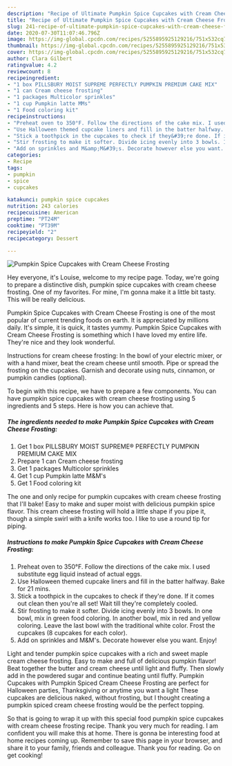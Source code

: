 ```yaml
---
description: "Recipe of Ultimate Pumpkin Spice Cupcakes with Cream Cheese Frosting"
title: "Recipe of Ultimate Pumpkin Spice Cupcakes with Cream Cheese Frosting"
slug: 241-recipe-of-ultimate-pumpkin-spice-cupcakes-with-cream-cheese-frosting
date: 2020-07-30T11:07:46.796Z
image: https://img-global.cpcdn.com/recipes/5255895925129216/751x532cq70/pumpkin-spice-cupcakes-with-cream-cheese-frosting-recipe-main-photo.jpg
thumbnail: https://img-global.cpcdn.com/recipes/5255895925129216/751x532cq70/pumpkin-spice-cupcakes-with-cream-cheese-frosting-recipe-main-photo.jpg
cover: https://img-global.cpcdn.com/recipes/5255895925129216/751x532cq70/pumpkin-spice-cupcakes-with-cream-cheese-frosting-recipe-main-photo.jpg
author: Clara Gilbert
ratingvalue: 4.2
reviewcount: 8
recipeingredient:
- "1 box PILLSBURY MOIST SUPREME PERFECTLY PUMPKIN PREMIUM CAKE MIX"
- "1 can Cream cheese frosting"
- "1 packages Multicolor sprinkles"
- "1 cup Pumpkin latte MMs"
- "1 Food coloring kit"
recipeinstructions:
- "Preheat oven to 350°F. Follow the directions of the cake mix. I used substitute egg liquid instead of actual eggs."
- "Use Halloween themed cupcake liners and fill in the batter halfway. Bake for 21 mins."
- "Stick a toothpick in the cupcakes to check if they&#39;re done. If it comes out clean then you&#39;re all set! Wait till they&#39;re completely cooled."
- "Stir frosting to make it softer. Divide icing evenly into 3 bowls. In one bowl, mix in green food coloring. In another bowl, mix in red and yellow coloring. Leave the last bowl with the traditional white color. Frost the cupcakes (8 cupcakes for each color)."
- "Add on sprinkles and M&amp;M&#39;s. Decorate however else you want. Enjoy!"
categories:
- Recipe
tags:
- pumpkin
- spice
- cupcakes

katakunci: pumpkin spice cupcakes 
nutrition: 243 calories
recipecuisine: American
preptime: "PT24M"
cooktime: "PT39M"
recipeyield: "2"
recipecategory: Dessert

---
```



![Pumpkin Spice Cupcakes with Cream Cheese Frosting](https://img-global.cpcdn.com/recipes/5255895925129216/751x532cq70/pumpkin-spice-cupcakes-with-cream-cheese-frosting-recipe-main-photo.jpg)

Hey everyone, it's Louise, welcome to my recipe page. Today, we're going to prepare a distinctive dish, pumpkin spice cupcakes with cream cheese frosting. One of my favorites. For mine, I'm gonna make it a little bit tasty. This will be really delicious.

Pumpkin Spice Cupcakes with Cream Cheese Frosting is one of the most popular of current trending foods on earth. It is appreciated by millions daily. It's simple, it is quick, it tastes yummy. Pumpkin Spice Cupcakes with Cream Cheese Frosting is something which I have loved my entire life. They're nice and they look wonderful.

Instructions for cream cheese frosting: In the bowl of your electric mixer, or with a hand mixer, beat the cream cheese until smooth. Pipe or spread the frosting on the cupcakes. Garnish and decorate using nuts, cinnamon, or pumpkin candies (optional).


To begin with this recipe, we have to prepare a few components. You can have pumpkin spice cupcakes with cream cheese frosting using 5 ingredients and 5 steps. Here is how you can achieve that.

<!--inarticleads1-->

##### The ingredients needed to make Pumpkin Spice Cupcakes with Cream Cheese Frosting:

1. Get 1 box PILLSBURY MOIST SUPREME® PERFECTLY PUMPKIN PREMIUM CAKE MIX
1. Prepare 1 can Cream cheese frosting
1. Get 1 packages Multicolor sprinkles
1. Get 1 cup Pumpkin latte M&amp;M&#39;s
1. Get 1 Food coloring kit


The one and only recipe for pumpkin cupcakes with cream cheese frosting that I&#39;ll bake! Easy to make and super moist with delicious pumpkin spice flavor. This cream cheese frosting will hold a little shape if you pipe it, though a simple swirl with a knife works too. I like to use a round tip for piping. 

<!--inarticleads2-->

##### Instructions to make Pumpkin Spice Cupcakes with Cream Cheese Frosting:

1. Preheat oven to 350°F. Follow the directions of the cake mix. I used substitute egg liquid instead of actual eggs.
1. Use Halloween themed cupcake liners and fill in the batter halfway. Bake for 21 mins.
1. Stick a toothpick in the cupcakes to check if they&#39;re done. If it comes out clean then you&#39;re all set! Wait till they&#39;re completely cooled.
1. Stir frosting to make it softer. Divide icing evenly into 3 bowls. In one bowl, mix in green food coloring. In another bowl, mix in red and yellow coloring. Leave the last bowl with the traditional white color. Frost the cupcakes (8 cupcakes for each color).
1. Add on sprinkles and M&amp;M&#39;s. Decorate however else you want. Enjoy!


Light and tender pumpkin spice cupcakes with a rich and sweet maple cream cheese frosting. Easy to make and full of delicious pumpkin flavor! Beat together the butter and cream cheese until light and fluffy. Then slowly add in the powdered sugar and continue beating until fluffy. Pumpkin Cupcakes with Pumpkin Spiced Cream Cheese Frosting are perfect for Halloween parties, Thanksgiving or anytime you want a light These cupcakes are delicious naked, without frosting, but I thought creating a pumpkin spiced cream cheese frosting would be the perfect topping. 

So that is going to wrap it up with this special food pumpkin spice cupcakes with cream cheese frosting recipe. Thank you very much for reading. I am confident you will make this at home. There is gonna be interesting food at home recipes coming up. Remember to save this page in your browser, and share it to your family, friends and colleague. Thank you for reading. Go on get cooking!
